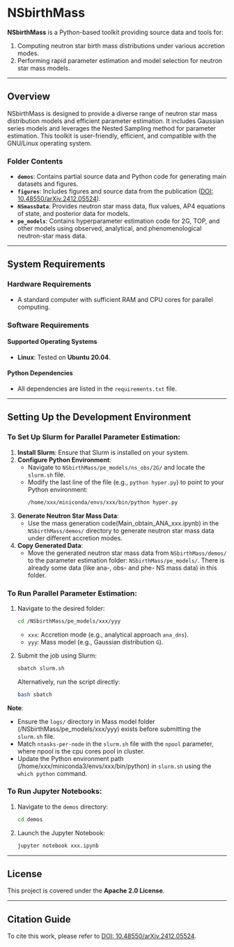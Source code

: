 # NSbirthMass

**NSbirthMass** is a Python-based toolkit providing source data and tools for:
1. Computing neutron star birth mass distributions under various accretion modes.
2. Performing rapid parameter estimation and model selection for neutron star mass models.

---

## Overview

NSbirthMass is designed to provide a diverse range of neutron star mass distribution models and efficient parameter estimation. It includes Gaussian series models and leverages the Nested Sampling method for parameter estimation. This toolkit is user-friendly, efficient, and compatible with the GNU/Linux operating system.

### Folder Contents
- **`demos`**: Contains partial source data and Python code for generating main datasets and figures.
- **`figures`**: Includes figures and source data from the publication ([DOI: 10.48550/arXiv.2412.05524](https://doi.org/10.48550/arXiv.2412.05524)).
- **`NSmassData`**: Provides neutron star mass data, flux values, AP4 equations of state, and posterior data for models.
- **`pe_models`**: Contains hyperparameter estimation code for 2G, TOP, and other models using observed, analytical, and phenomenological neutron-star mass data.

---

## System Requirements

### Hardware Requirements
- A standard computer with sufficient RAM and CPU cores for parallel computing.

### Software Requirements
#### Supported Operating Systems
- **Linux**: Tested on **Ubuntu 20.04**.

#### Python Dependencies
- All dependencies are listed in the `requirements.txt` file.

---

## Setting Up the Development Environment

### To Set Up Slurm for Parallel Parameter Estimation:

1. **Install Slurm**: Ensure that Slurm is installed on your system.
2. **Configure Python Environment**:
   - Navigate to `NSbirthMass/pe_models/ns_obs/2G/` and locate the `slurm.sh` file.
   - Modify the last line of the file (e.g., `python hyper.py`) to point to your Python environment:
     ```bash
     /home/xxx/miniconda/envs/xxx/bin/python hyper.py
     ```
3. **Generate Neutron Star Mass Data**:
   - Use the mass generation code(Main_obtain_ANA_xxx.ipynb) in the `NSbirthMass/demos/` directory to generate neutron star mass data under different accretion modes.
4. **Copy Generated Data**:
   - Move the generated neutron star mass data from `NSbirthMass/demos/` to the parameter estimation folder: `NSbirthMass/pe_models/`. There is already some data (like ana-, obs- and phe- NS mass data) in this folder.

### To Run Parallel Parameter Estimation:

1. Navigate to the desired folder:
   ```bash
   cd /NSbirthMass/pe_models/xxx/yyy
   ```
   - `xxx`: Accretion mode (e.g., analytical approach `ana_dns`).
   - `yyy`: Mass model (e.g., Gaussian distribution `G`).

2. Submit the job using Slurm:
   ```bash
   sbatch slurm.sh
   ```
   Alternatively, run the script directly:
   ```bash
   bash sbatch
   ```

**Note**:
- Ensure the `logs/` directory in Mass model folder (/NSbirthMass/pe_models/xxx/yyy) exists before submitting the `slurm.sh` file.
- Match `ntasks-per-node` in the `slurm.sh` file with the `npool` parameter, where npool is the cpu cores pool in cluster.
- Update the Python environment path (/home/xxx/miniconda3/envs/xxx/bin/python) in `slurm.sh` using the `which python` command.

### To Run Jupyter Notebooks:

1. Navigate to the `demos` directory:
   ```bash
   cd demos
   ```
2. Launch the Jupyter Notebook:
   ```bash
   jupyter notebook xxx.ipynb
   ```

---

## License
This project is covered under the **Apache 2.0 License**.

---

## Citation Guide
To cite this work, please refer to [DOI: 10.48550/arXiv.2412.05524](https://doi.org/10.48550/arXiv.2412.05524).
